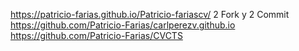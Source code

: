https://patricio-farias.github.io/Patricio-fariascv/
2 Fork y 2 Commit
https://github.com/Patricio-Farias/carlperezv.github.io
https://github.com/Patricio-Farias/CVCTS
